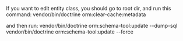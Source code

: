 If you want to edit entity class, you should go to root dir, and run this command:
vendor/bin/doctrine orm:clear-cache:metadata

and then run:
vendor/bin/doctrine orm:schema-tool:update --dump-sql
vendor/bin/doctrine orm:schema-tool:update --force

